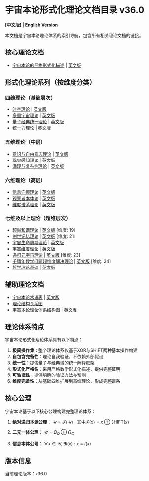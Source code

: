 # 宇宙本论形式化理论文档目录 v36.0

**[中文版] | [English Version](formal_theory_en.md)**

本文档是宇宙本论理论体系的索引导航，包含所有相关理论文档的链接。

## 核心理论文档

- [宇宙本论的严格形式化描述](formal_theory/formal_theory_cosmic_ontology.md) | [英文版](formal_theory/formal_theory_cosmic_ontology_en.md)

## 形式化理论系列（按维度分类）

### 四维理论（基础层次）

- [时空理论](formal_theory/formal_theory_spacetime.md) | [英文版](formal_theory/formal_theory_spacetime_en.md)
- [多重宇宙理论](formal_theory/formal_theory_multiverse.md) | [英文版](formal_theory/formal_theory_multiverse_en.md)
- [量子经典统一理论](formal_theory/formal_theory_quantum_classical_unification.md) | [英文版](formal_theory/formal_theory_quantum_classical_unification_en.md)
- [统一力理论](formal_theory/formal_theory_unified_forces.md) | [英文版](formal_theory/formal_theory_unified_forces_en.md)

### 五维理论（中层）

- [意识与自由意志理论](formal_theory/formal_theory_consciousness_free_will.md) | [英文版](formal_theory/formal_theory_consciousness_free_will_en.md)
- [现实感知理论](formal_theory/formal_theory_reality_perception.md) | [英文版](formal_theory/formal_theory_reality_perception_en.md)
- [涌现与复杂性理论](formal_theory/formal_theory_emergence_complexity.md) | [英文版](formal_theory/formal_theory_emergence_complexity_en.md)

### 六维理论（高层）

- [信息守恒理论](formal_theory/formal_theory_information_conservation.md) | [英文版](formal_theory/formal_theory_information_conservation_en.md)
- [观察者本体论](formal_theory/formal_theory_observer_ontology.md) | [英文版](formal_theory/formal_theory_observer_ontology_en.md)
- [维度谱系理论](formal_theory/formal_theory_dimensional_spectrum.md) | [英文版](formal_theory/formal_theory_dimensional_spectrum_en.md)

### 七维及以上理论（超维层次）

- [超越和谐理论](formal_theory/formal_theory_transcendent_harmony.md) | [英文版](formal_theory/formal_theory_transcendent_harmony_en.md) [维度: 19]
- [创世记忆理论](formal_theory/formal_theory_genesis_memory.md) | [英文版](formal_theory/formal_theory_genesis_memory_en.md) [维度: 21]
- [宇宙生命周期理论](formal_theory/formal_theory_cosmic_lifecycle.md) | [英文版](formal_theory/formal_theory_cosmic_lifecycle_en.md)
- [宇宙维度理论](formal_theory/formal_theory_cosmic_dimensions.md) | [英文版](formal_theory/formal_theory_cosmic_dimensions_en.md)
- [递归元宇宙理论](formal_theory/formal_theory_recursive_metaverse.md) | [英文版](formal_theory/formal_theory_recursive_metaverse_en.md) [维度: 23]
- [千禧年数学问题超维度解决理论](formal_theory/formal_theory_millennium_problems.md) | [英文版](formal_theory/formal_theory_millennium_problems_en.md) [维度: 24]
- [哲学理论基础](formal_theory/formal_theory_philosophical_foundations.md) | [英文版](formal_theory/formal_theory_philosophical_foundations_en.md)

## 辅助理论文档

- [宇宙本论术语表](formal_theory/terminology.md) | [英文版](formal_theory/terminology_en.md)
- [理论结构关系图](formal_theory/theory_structure.md)
- [宇宙本论理论体系结构图](formal_theory_graph.md) | [英文版](formal_theory_graph_en.md)

## 理论体系特点

宇宙本论形式化理论体系具有以下特点：

1. **极简操作集**：整个理论体系仅基于XOR与SHIFT两种基本操作构建
2. **自包含完备性**：理论自我验证，不依赖外部假设
3. **统一性**：提供量子与经典域的统一解释框架
4. **形式化严格性**：采用严格数学形式化描述，提供完整证明
5. **可验证性**：提供明确的验证方法与预测
6. **维度完备性**：从基础四维扩展到高维理论，形成完整谱系

## 核心公理

宇宙本论基于以下核心公理构建完整理论体系：

1. **绝对递归本源公理**：
   $`\mathcal{U} = \mathcal{F}(\mathcal{U})`$，其中$`\mathcal{F}(x) = x \oplus \text{SHIFT}(x)`$

2. **二元一体公理**：
   $`\mathcal{U} = \Omega_Q \oplus \Omega_C`$

3. **信息本体公理**：
   $`\forall x \in \mathcal{U}, \exists I(x) : x \equiv I(x)`$

## 版本信息

当前理论版本：v36.0 